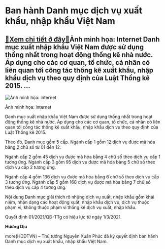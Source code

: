 Ban hành Danh mục dịch vụ xuất khẩu, nhập khẩu Việt Nam
=======================================================

[:gift:Xem chi tiết ở đây:gift:](https://hddtvn.com/ban-hanh-danh-muc-dich-vu-xuat-khau-nhap-khau-viet-nam/)Ảnh minh họa: Internet Danh mục xuất nhập khẩu Việt Nam được sử dụng thống nhất trong hoạt động thống kê nhà nước. Áp dụng cho các cơ quan, tổ chức, cá nhân có liên quan tới công tác thống kê xuất khẩu, nhập khẩu dịch vụ theo quy định của Luật Thống kê 2015. …
--------------------------------------------------------------------------------------------------------------------------------------------------------------------------------------------------------------------------------------------------------------------





![Ảnh minh họa: Internet](https://hddtvn.com/wp-content/uploads/2021/01/1003_nong_sYn.jpg "Ảnh minh họa: Internet")


Ảnh minh họa: Internet



Danh mục xuất nhập khẩu Việt Nam được sử dụng thống nhất trong hoạt động thống kê nhà nước. Áp dụng cho các cơ quan, tổ chức, cá nhân có liên quan tới công tác thống kê xuất khẩu, nhập khẩu dịch vụ theo quy định của Luật Thống kê 2015.


Theo đó, Danh mục gồm 5 cấp. Ngành cấp 1 gồm 12 dịch vụ được mã hóa bằng 2 chữ số từ 01 đến 12.


Ngành cấp 2 gồm 45 dịch vụ được mã hóa bằng 4 chữ số theo dịch vụ cấp 1 tương ứng. Ngành cấp 3 gồm 95 dịch vụ được mã hóa bàng 5 chữ số theo dịch vụ cấp 2 tương ứng.


Ngành cấp 4 gồm 136 dịch vụ được mà hóa bằng 6 chữ số theo dịch vụ cấp 3 tương ứng. Ngành cấp 5 gồm 168 dịch vụ được mã hóa bằng 7 chữ số theo dịch vụ cấp 4 tương ứng.


Nội dung Danh mục giải thích rõ những dịch vụ xuất, nhập khẩu gồm khái niệm, nhận dạng các hoạt động xuất, nhập khẩu dịch vụ, dịch vụ thuộc phạm vi, không thuộc phạm vi thống kê dịch vụ xuất, nhập khẩu.


Quyết định 01/2021/QĐ-TTg có hiệu lực từ ngày 1/3/2021.




**Hương Dịu**



more(HDDTVN) – Thủ tướng Nguyễn Xuân Phúc đã ký quyết định ban hành Danh mục dịch vụ xuất khẩu, nhập khẩu Việt Nam.

